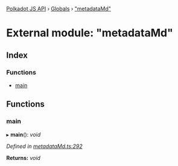 [Polkadot JS API](../README.md) › [Globals](../globals.md) › ["metadataMd"](_metadatamd_.md)

# External module: "metadataMd"

## Index

### Functions

* [main](_metadatamd_.md#main)

## Functions

###  main

▸ **main**(): *void*

*Defined in [metadataMd.ts:292](https://github.com/polkadot-js/api/blob/01abc030f9/packages/typegen/src/metadataMd.ts#L292)*

**Returns:** *void*
